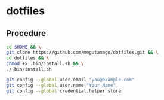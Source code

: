 # dotfiles

## Procedure

```bash
cd $HOME && \
git clone https://github.com/megutamago/dotfiles.git && \
cd dotfiles && \
chmod +x .bin/install.sh && \
./.bin/install.sh
```

```bash
git config --global user.email "you@example.com"
git config --global user.name "Your Name"
git config --global credential.helper store
```
